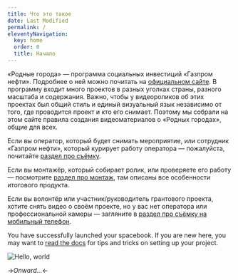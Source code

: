 ```yaml
---
title: Что это такое
date: Last Modified 
permalink: /
eleventyNavigation:
  key: home 
  order: 0
  title: Начало
---
```

«Родные города» — программа социальных инвестиций «Газпром нефти». Подробнее о ней можно почитать на [официальном сайте](https://rodnyegoroda.ru/about-program). В программу входит много проектов в разных уголках страны, разного масштаба и содержания. Важно, чтобы у видеороликов об этих проектах был общий стиль и единый визуальный язык независимо от того, где проводится проект и кто его снимает. Поэтому мы собрали на этом сайте правила создания видеоматериалов о «Родных городах», общие для всех.

Если вы оператор, который будет снимать мероприятие, или сотрудник «Газпром нефти», который курирует работу оператора — пожалуйста, почитайте [раздел про съёмку](/shoot/index.html).

Если вы монтажёр, который собирает ролик, или проверяете его работу — посмотрите [раздел про монтаж](/edit/index.html), там описаны все особенности итогового продукта.

Если вы волонтёр или участник/руководитель грантового проекта, хотите снять видео о своём проекте, но у вас нет оператора или профессиональной камеры — загляните в [раздел про съёмку на мобильный телефон](/mobile/index.html).



You have successfully launched your spacebook. If you are new here, you may want to [read the docs](https://spacebook.app/) for tips and tricks on setting up your project.

![Hello, world](/content/images/hello.jpg)

->*Onward...*<-



